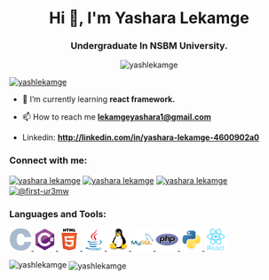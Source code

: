 <h1 align="center">Hi 👋, I'm Yashara Lekamge</h1>
<h3 align="center">Undergraduate In NSBM University.</h3>

<p align="center"> <img src="https://komarev.com/ghpvc/?username=yashlekamge&label=Profile%20views&color=0e75b6&style=flat" alt="yashlekamge" /> </p>

<p align="left"> <a href="https://github.com/ryo-ma/github-profile-trophy"><img src="https://github-profile-trophy.vercel.app/?username=yashlekamge" alt="yashlekamge" /></a> </p>

- 🌱 I’m currently learning **react framework.**

- 📫 How to reach me **lekamgeyashara1@gmail.com** 
- Linkedin: **http://linkedin.com/in/yashara-lekamge-4600902a0**

<h3 align="left">Connect with me:</h3>
<p align="left">
<a href="https://linkedin.com/in/yashara lekamge" target="blank"><img align="center" src="https://raw.githubusercontent.com/rahuldkjain/github-profile-readme-generator/master/src/images/icons/Social/linked-in-alt.svg" alt="yashara lekamge" height="30" width="40" /></a>
<a href="https://fb.com/yashara lekamge" target="blank"><img align="center" src="https://raw.githubusercontent.com/rahuldkjain/github-profile-readme-generator/master/src/images/icons/Social/facebook.svg" alt="yashara lekamge" height="30" width="40" /></a>
<a href="https://instagram.com/yashara lekamge" target="blank"><img align="center" src="https://raw.githubusercontent.com/rahuldkjain/github-profile-readme-generator/master/src/images/icons/Social/instagram.svg" alt="yashara lekamge" height="30" width="40" /></a>
<a href="https://www.youtube.com/c/@first-ur3mw" target="blank"><img align="center" src="https://raw.githubusercontent.com/rahuldkjain/github-profile-readme-generator/master/src/images/icons/Social/youtube.svg" alt="@first-ur3mw" height="30" width="40" /></a>
</p>

<h3 align="left">Languages and Tools:</h3>
<p align="left"> <a href="https://www.cprogramming.com/" target="_blank" rel="noreferrer"> <img src="https://raw.githubusercontent.com/devicons/devicon/master/icons/c/c-original.svg" alt="c" width="40" height="40"/> </a> <a href="https://www.w3schools.com/cs/" target="_blank" rel="noreferrer"> <img src="https://raw.githubusercontent.com/devicons/devicon/master/icons/csharp/csharp-original.svg" alt="csharp" width="40" height="40"/> </a> <a href="https://www.w3.org/html/" target="_blank" rel="noreferrer"> <img src="https://raw.githubusercontent.com/devicons/devicon/master/icons/html5/html5-original-wordmark.svg" alt="html5" width="40" height="40"/> </a> <a href="https://www.java.com" target="_blank" rel="noreferrer"> <img src="https://raw.githubusercontent.com/devicons/devicon/master/icons/java/java-original.svg" alt="java" width="40" height="40"/> </a> <a href="https://www.linux.org/" target="_blank" rel="noreferrer"> <img src="https://raw.githubusercontent.com/devicons/devicon/master/icons/linux/linux-original.svg" alt="linux" width="40" height="40"/> </a> <a href="https://www.mysql.com/" target="_blank" rel="noreferrer"> <img src="https://raw.githubusercontent.com/devicons/devicon/master/icons/mysql/mysql-original-wordmark.svg" alt="mysql" width="40" height="40"/> </a> <a href="https://www.php.net" target="_blank" rel="noreferrer"> <img src="https://raw.githubusercontent.com/devicons/devicon/master/icons/php/php-original.svg" alt="php" width="40" height="40"/> </a> <a href="https://www.python.org" target="_blank" rel="noreferrer"> <img src="https://raw.githubusercontent.com/devicons/devicon/master/icons/python/python-original.svg" alt="python" width="40" height="40"/> </a> <a href="https://reactjs.org/" target="_blank" rel="noreferrer"> <img src="https://raw.githubusercontent.com/devicons/devicon/master/icons/react/react-original-wordmark.svg" alt="react" width="40" height="40"/> </a> </p>

<p><img align="left" src="https://github-readme-stats.vercel.app/api/top-langs?username=yashlekamge&show_icons=true&locale=en&layout=compact" alt="yashlekamge" /></p>

<p>&nbsp;<img align="center" src="https://github-readme-stats.vercel.app/api?username=yashlekamge&show_icons=true&locale=en" alt="yashlekamge" /></p>

